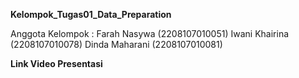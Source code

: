 **Kelompok_Tugas01_Data_Preparation**

Anggota Kelompok :
Farah Nasywa (2208107010051)
Iwani Khairina (2208107010078)
Dinda Maharani (2208107010081)


**Link Video Presentasi**
